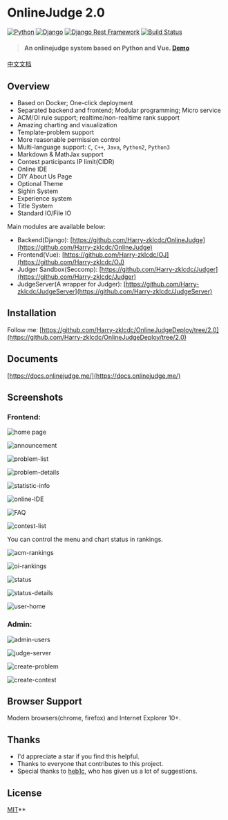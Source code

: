 # OnlineJudge 2.0

[![Python](https://img.shields.io/badge/python-3.6.2-blue.svg?style=flat-square)](https://www.python.org/downloads/release/python-362/)
[![Django](https://img.shields.io/badge/django-1.11.4-blue.svg?style=flat-square)](https://www.djangoproject.com/)
[![Django Rest Framework](https://img.shields.io/badge/django_rest_framework-3.4.0-blue.svg?style=flat-square)](http://www.django-rest-framework.org/)
[![Build Status](https://travis-ci.org/Harry-zklcdc/OnlineJudge.svg?branch=master)](https://travis-ci.org/Harry-zklcdc/OnlineJudge)

> 
>
> #### An onlinejudge system based on Python and Vue. [Demo](https://oj.yangzheng.com.cn/)

[中文文档](README-CN.md)

## Overview

- Based on Docker; One-click deployment
- Separated backend and frontend; Modular programming; Micro service
- ACM/OI rule support; realtime/non-realtime rank support
- Amazing charting and visualization
- Template-problem support
- More reasonable permission control
- Multi-language support: `C`, `C++`, `Java`, `Python2`, `Python3`
- Markdown & MathJax support
- Contest participants IP limit(CIDR)
- Online IDE
- DIY About Us Page
- Optional Theme
- Sighin System
- Experience system
- Title System
- Standard IO/File IO

Main modules are available below:

- Backend(Django): [https://github.com/Harry-zklcdc/OnlineJudge](https://github.com/Harry-zklcdc/OnlineJudge)
- Frontend(Vue): [https://github.com/Harry-zklcdc/OJ](https://github.com/Harry-zklcdc/OJ)
- Judger Sandbox(Seccomp): [https://github.com/Harry-zklcdc/Judger](https://github.com/Harry-zklcdc/Judger)
- JudgeServer(A wrapper for Judger): [https://github.com/Harry-zklcdc/JudgeServer](https://github.com/Harry-zklcdc/JudgeServer)

## Installation

Follow me:  [https://github.com/Harry-zklcdc/OnlineJudgeDeploy/tree/2.0](https://github.com/Harry-zklcdc/OnlineJudgeDeploy/tree/2.0)

## Documents

[https://docs.onlinejudge.me/](https://docs.onlinejudge.me/)

## Screenshots

### Frontend:

![home page](https://raw.githubusercontent.com/Harry-zklcdc/docs/master/image/%E9%A6%96%E9%A1%B5.jpg)

![announcement](https://raw.githubusercontent.com/Harry-zklcdc/docs/master/image/%E5%85%AC%E5%91%8A.jpg)

![problem-list](https://raw.githubusercontent.com/Harry-zklcdc/docs/master/image/%E9%A2%98%E7%9B%AE-%E5%8E%9F%E8%B0%85%E7%BB%BF.jpg)

![problem-details](https://user-images.githubusercontent.com/20637881/33372507-4061a782-d539-11e7-8835-076ddae6b529.png)

![statistic-info](https://user-images.githubusercontent.com/20637881/33372508-40a0c6ce-d539-11e7-8d5e-024541b76750.png)

![online-IDE](https://raw.githubusercontent.com/Harry-zklcdc/docs/master/image/%E5%9C%A8%E7%BA%BFIDE.jpg)

![FAQ](https://raw.githubusercontent.com/Harry-zklcdc/docs/master/image/%E5%B8%B8%E8%A7%81%E9%97%AE%E9%A2%98-%E5%B0%91%E5%A5%B3%E7%B2%89.jpg)

![contest-list](https://raw.githubusercontent.com/Harry-zklcdc/docs/master/image/%E6%AF%94%E8%B5%9B-%E5%9F%BA%E4%BD%AC%E7%B4%AB.jpg)

You can control the menu and chart status in rankings.

![acm-rankings](https://user-images.githubusercontent.com/20637881/33372510-41117f68-d539-11e7-9947-70e60bad3cf2.png)

![oi-rankings](https://raw.githubusercontent.com/Harry-zklcdc/docs/master/image/%E6%8E%92%E5%90%8D.jpg)

![status](https://raw.githubusercontent.com/Harry-zklcdc/docs/master/image/状态.jpg)

![status-details](https://user-images.githubusercontent.com/20637881/33365523-787bd0ea-d523-11e7-953f-dacbf7a506df.png)

![user-home](https://raw.githubusercontent.com/Harry-zklcdc/docs/master/image/个人中心.jpg)

### Admin:

![admin-users](https://user-images.githubusercontent.com/20637881/33372516-42c34fda-d539-11e7-9f4e-5109477f83be.png)

![judge-server](https://user-images.githubusercontent.com/20637881/33372517-42faef9e-d539-11e7-9f17-df9be3583900.png)

![create-problem](https://user-images.githubusercontent.com/20637881/33372513-42472162-d539-11e7-8659-5497bf52dbea.png)

![create-contest](https://user-images.githubusercontent.com/20637881/33372514-428ab922-d539-11e7-8f68-da55dedf3ad3.png)

## Browser Support

Modern browsers(chrome, firefox) and Internet Explorer 10+.

## Thanks

- I'd appreciate a star if you find this helpful.
- Thanks to everyone that contributes to this project.
- Special thanks to [heb1c](https://github.com/hebicheng), who has given us a lot of suggestions.

## License

[MIT](http://opensource.org/licenses/MIT)**

